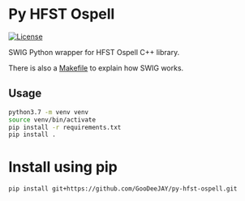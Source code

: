 # Py HFST Ospell

[![License](https://img.shields.io/github/license/goodeejay/py-hfst-ospell.svg)](https://github.com/goodeejay/py-hfst-ospell/blob/main/LICENSE)

SWIG Python wrapper for HFST Ospell C++ library.

There is also a [Makefile](Makefile) to explain how SWIG works.

## Usage

```sh
python3.7 -m venv venv
source venv/bin/activate
pip install -r requirements.txt
pip install .
```

# Install using pip

```sh
pip install git+https://github.com/GooDeeJAY/py-hfst-ospell.git
```
